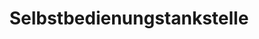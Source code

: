 ---
title: "Selbstbedienungstankstelle"
url: /schwielochsee/selbstbedienungstankstelle/
shop: Allgemein
---